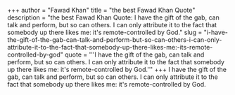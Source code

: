 +++
author = "Fawad Khan"
title = "the best Fawad Khan Quote"
description = "the best Fawad Khan Quote: I have the gift of the gab, can talk and perform, but so can others. I can only attribute it to the fact that somebody up there likes me: it's remote-controlled by God."
slug = "i-have-the-gift-of-the-gab-can-talk-and-perform-but-so-can-others-i-can-only-attribute-it-to-the-fact-that-somebody-up-there-likes-me:-its-remote-controlled-by-god"
quote = '''I have the gift of the gab, can talk and perform, but so can others. I can only attribute it to the fact that somebody up there likes me: it's remote-controlled by God.'''
+++
I have the gift of the gab, can talk and perform, but so can others. I can only attribute it to the fact that somebody up there likes me: it's remote-controlled by God.
